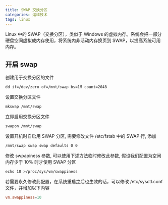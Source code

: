 ```yaml
---
title: SWAP 交换分区
categories: 运维技术
tags: linux
---
```


Linux 中的 SWAP（交换分区），类似于 Windows 的虚拟内存。系统会把一部分硬盘空间虚拟成内存使用，将系统内非活动内存换页到 SWAP，以提高系统可用内存。

<!-- more -->

## 开启 swap

创建用于交换分区的文件

```shell script
dd if=/dev/zero of=/mnt/swap bs=1M count=2048
```

设置交换分区文件

```shell script
mkswap /mnt/swap
```

立即启用交换分区文件

```shell script
swapon /mnt/swap
```

设置开机时自启用 SWAP 分区, 需要修改文件 /etc/fstab 中的 SWAP 行, 添加

```
/mnt/swap swap swap defaults 0 0
```

修改 swpapiness 参数, 可以使用下述方法临时修改此参数, 假设我们配置为空闲内存少于 10% 时才使用 SWAP 分区

```shell script
echo 10 >/proc/sys/vm/swappiness
```

若需要永久修改此配置，在系统重启之后也生效的话，可以修改 /etc/sysctl.conf 文件，并增加以下内容

```conf
vm.swappiness=10
```
